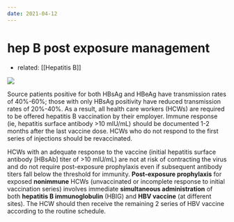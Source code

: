 ```yaml
---
date: 2021-04-12
---
```


# hep B post exposure management

- related: [[Hepatitis B]]

<!-- hep B post-exposure management -->

![](https://photos.thisispiggy.com/file/wikiFiles/image-20200601203613066.png)

Source patients positive for both HBsAg and HBeAg have transmission rates of 40%-60%; those with only HBsAg positivity have reduced transmission rates of 20%-40%. As a result, all health care workers (HCWs) are required to be offered hepatitis B vaccination by their employer. Immune response (ie, hepatitis surface antibody >10 mIU/mL) should be documented 1-2 months after the last vaccine dose. HCWs who do not respond to the first series of injections should be revaccinated.

HCWs with an adequate response to the vaccine (initial hepatitis surface antibody [HBsAb] titer of >10 mIU/mL) are not at risk of contracting the virus and do not require post-exposure prophylaxis even if subsequent antibody titers fall below the threshold for immunity. **Post-exposure prophylaxis** for exposed **nonimmune** HCWs (unvaccinated or incomplete response to initial vaccination series) involves immediate **simultaneous administration** of both **hepatitis B immunoglobulin** (HBIG) and **HBV vaccine** (at different sites). The HCW should then receive the remaining 2 series of HBV vaccine according to the routine schedule.
